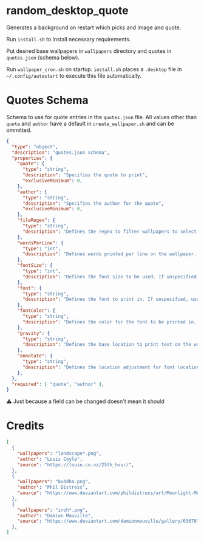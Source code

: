 # random_desktop_quote
Generates a background on restart which picks and image and quote.

Run `install.sh` to install necessary requirements.

Put desired base wallpapers in `wallpapers` directory and quotes in `quotes.json` (schema below).

Run `wallpaper_cron.sh` on startup. `install.sh` places a `.desktop` file in `~/.config/autostart` to execute this file automatically.

# Quotes Schema

Schema to use for quote entries in the `quotes.json` file. All values other than `quote` and `author` have a default in `create_wallpaper.sh` and can be ommitted.

```json
{
  "type": "object",
  "description": "quotes.json schema",
  "properties": {
    "quote": {
      "type": "string",
      "description": "Specifies the quote to print",
      "exclusiveMinimum": 0,
    },
    "author": {
      "type": "string",
      "description": "Specifies the author for the quote",
      "exclusiveMinimum": 0,
    },
    "fileRegex": {
      "type": "string",
      "description": "Defines the regex to filter wallpapers to select from. If unspecified, selects from all",
    },
    "wordsPerLine": {
      "type": "int",
      "description": "Defines words printed per line on the wallpaper. If unspecified, uses default",
    },
    "fontSize": {
      "type": "int",
      "description": "Defines the font size to be used. If unspecified, uses default",
    },
    "font": {
      "type": "string",
      "description": "Defines the font to print in. If unspecified, uses default",
    },
    "fontColor": {
      "type": "string",
      "description": "Defines the color for the font to be printed in. If unspecified, uses default",
    },
    "gravity": {
      "type": "string",
      "description": "Defines the base location to print text on the wallpaper. If unspecified, uses default",
    },
    "annotate": {
      "type": "string",
      "description": "Defines the location adjustment for font location to be printed. If unspecified, uses default",
    },
  },
  "required": [ "quote", "author" ],
}
```

:warning:  Just because a field can be changed doesn't mean it should

# Credits

```json
[
  {
    "wallpapers": "landscape*.png",
    "author": "Louis Coyle",
    "source": "https://louie.co.nz/25th_hour/",
  },
  {
    "wallpapers": "buddha.png",
    "author": "Phil Distress",
    "source": "https://www.deviantart.com/phildistress/art/Moonlight-Meditation-811660312",
  },
  {
    "wallpapers": "iroh*.png",
    "author": "Damion Mauville",
    "source": "https://www.deviantart.com/damionmauville/gallery/63670706/avatar-wallpapers",
  },
]
```
